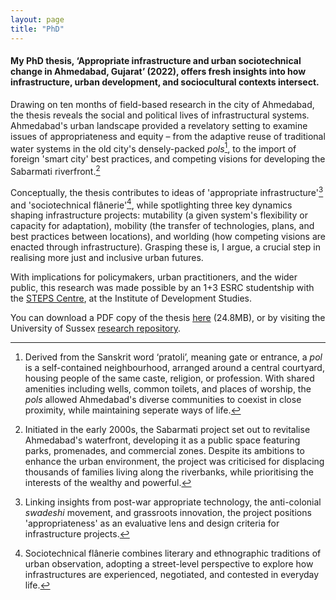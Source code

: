 ```yaml
---  
layout: page
title: "PhD"
---  
```


#### My PhD thesis, ‘Appropriate infrastructure and urban sociotechnical change in Ahmedabad, Gujarat’ (2022), offers fresh insights into how infrastructure, urban development, and sociocultural contexts intersect.

Drawing on ten months of field-based research in the city of Ahmedabad, the thesis reveals the social and political lives of infrastructural systems. Ahmedabad's urban landscape provided a revelatory setting to examine issues of appropriateness and equity – from the adaptive reuse of traditional water systems in the old city's densely-packed *pols*[^1], to the import of foreign 'smart city' best practices, and competing visions for developing the Sabarmati riverfront.[^2]

Conceptually, the thesis contributes to ideas of 'appropriate infrastructure'[^3] and 'sociotechnical flânerie'[^4], while spotlighting three key dynamics shaping infrastructure projects: mutability (a given system's flexibility or capacity for adaptation), mobility (the transfer of technologies, plans, and best practices between locations), and worlding (how competing visions are enacted through infrastructure). Grasping these is, I argue, a crucial step in realising more just and inclusive urban futures.

With implications for policymakers, urban practitioners, and the wider public, this research was made possible by an 1+3 ESRC studentship with the [STEPS Centre](https://steps-centre.org/), at the Institute of Development Studies. 

You can download a PDF copy of the thesis [here](https://files.justinpickard.net/pdfs/mutability-mobility-worlding.pdf) (24.8MB), or by visiting the University of Sussex [research repository](https://sro.sussex.ac.uk/id/eprint/106225/).

[^1]: Derived from the Sanskrit word ‘pratoli’, meaning gate or entrance, a *pol* is a self-contained neighbourhood, arranged around a central courtyard, housing people of the same caste, religion, or profession. With shared amenities including wells, common toilets, and places of worship, the *pols* allowed Ahmedabad's diverse communities to coexist in close proximity, while maintaining seperate ways of life.

[^2]: Initiated in the early 2000s, the Sabarmati project set out to revitalise Ahmedabad's waterfront, developing it as a public space featuring parks, promenades, and commercial zones. Despite its ambitions to enhance the urban environment, the project was criticised for displacing thousands of families living along the riverbanks, while prioritising the interests of the wealthy and powerful.

[^3]: Linking insights from post-war appropriate technology, the anti-colonial _swadeshi_ movement, and grassroots innovation, the project positions 'appropriateness' as an evaluative lens and design criteria for infrastructure projects.

[^4]: Sociotechnical flânerie combines literary and ethnographic traditions of urban observation, adopting a street-level perspective to explore how infrastructures are experienced, negotiated, and contested in everyday life.